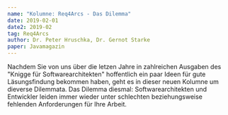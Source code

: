 ```yaml
---
name: "Kolumne: Req4Arcs - Das Dilemma"
date: 2019-02-01
date2: 2019-02
tag: Req4Arcs
author: Dr. Peter Hruschka, Dr. Gernot Starke
paper: Javamagazin
---
```

Nachdem Sie von uns über die letzen Jahre in zahlreichen Ausgaben des "Knigge für Softwarearchitekten"
hoffentlich ein paar Ideen für gute Läsungsfindung bekommen haben, geht es in dieser neuen Kolumne
um dieverse Dilemmata. Das Dilemma diesmal: Softwarearchitekten und Entwickler leiden immer wieder unter schlechten
beziehungsweise fehlenden Anforderungen für Ihre Arbeit.